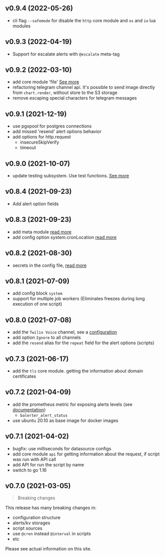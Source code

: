 ## v0.9.4 (2022-05-26)

- cli flag `--safemode` for disable the `http` core module and `os` and `io` lua modules

## v0.9.3 (2022-04-19)

- Support for escalate alerts with `@escalate` meta-tag 

## v0.9.2 (2022-03-10)

- add core module 'file' [See more](/core-modules/file)
- refactoring telegram channel api. It's possible to send image directly from `chart.render`, without store to the S3 storage
- remove escaping special characters for telegram messages

## v0.9.1 (2021-12-19)

- use pgxpool for postgres connections
- add missed 'resend' alert options behavior
- add options for http.request
  - insecureSkipVerify
  - timeout

## v0.9.0 (2021-10-07)

- update testing subsystem. Use test functions. [See more](/testing)

## v0.8.4 (2021-09-23)

- Add alert option fields

## v0.8.3 (2021-09-23)

- add meta module [read more](/core-modules/meta)
- add config option system.cronLocation [read more](/configuration/system)

## v0.8.2 (2021-08-30)

- secrets in the config file, [read more](/configuration/secrets)

## v0.8.1 (2021-07-09)

- add config block `system`
- support for multiple job workers (Eliminates freezes during long execution of one script)

## v0.8.0 (2021-07-08)

- add the `Twilio Voice` channel, see a [configuration](/configuration/channel)
- add option `Ignore` to all channels
- add the `resend` alias for the `repeat` field for the alert options (scripts)

## v0.7.3 (2021-06-17)

- add the `tls` core module. getting the information about domain certificates

## v0.7.2 (2021-04-09)

- add the prometheus metric for exposing alerts levels (see [documentation](/api/metrics))
    - `balerter_alert_status`
- use ubuntu 20.10 as base image for docker images

## v0.7.1 (2021-04-02)

- bugfix: use milliseconds for datasource configs
- add core module `api` for getting information about the request, if script was run with API call
- add API for run the script by name
- switch to go 1.16

## v0.7.0 (2021-03-05)

> Breaking changes

This release has many breaking changes in:
- configuration structure
- alerts/kv storages
- script sources
- use `@cron` instead `@interval` in scripts
- etc

Please see actual information on this site.


